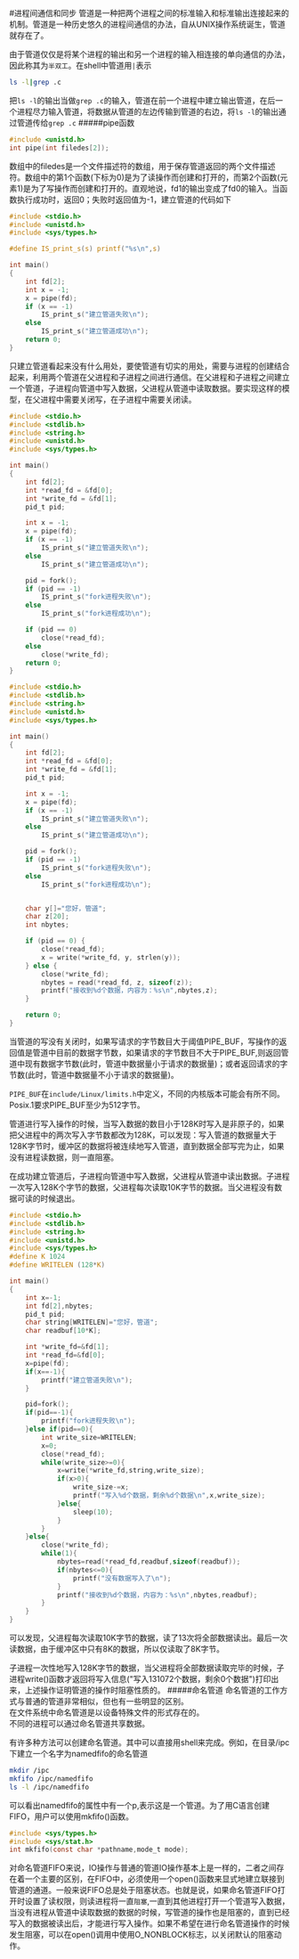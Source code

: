 #进程间通信和同步
管道是一种把两个进程之间的标准输入和标准输出连接起来的机制。管道是一种历史悠久的进程间通信的办法，自从UNIX操作系统诞生，管道就存在了。

由于管道仅仅是将某个进程的输出和另一个进程的输入相连接的单向通信的办法，因此称其为`半双工`。在shell中管道用`|`表示
```bash
ls -l|grep .c
```
把`ls -l`的输出当做`grep .c`的输入，管道在前一个进程中建立输出管道，在后一个进程尽力输入管道，将数据从管道的左边传输到管道的右边，将`ls -l`的输出通过管道传给`grep .c`
#####pipe函数
```c
#include <unistd.h>
int pipe(int filedes[2]);
```
数组中的filedes是一个文件描述符的数组，用于保存管道返回的两个文件描述符。数组中的第1个函数(下标为0)是为了读操作而创建和打开的，而第2个函数(元素1)是为了写操作而创建和打开的。直观地说，fd1的输出变成了fd0的输入。当函数执行成功时，返回0；失败时返回值为-1，建立管道的代码如下
```c
#include <stdio.h>
#include <unistd.h>
#include <sys/types.h>

#define IS_print_s(s) printf("%s\n",s)

int main()
{
	int fd[2];
	int x = -1;
	x = pipe(fd);
	if (x == -1)
		IS_print_s("建立管道失败\n");
	else
		IS_print_s("建立管道成功\n");
	return 0;
}
```
只建立管道看起来没有什么用处，要使管道有切实的用处，需要与进程的创建结合起来，利用两个管道在父进程和子进程之间进行通信。在父进程和子进程之间建立一个管道，子进程向管道中写入数据，父进程从管道中读取数据。要实现这样的模型，在父进程中需要关闭写，在子进程中需要关闭读。
```c
#include <stdio.h>
#include <stdlib.h>
#include <string.h>
#include <unistd.h>
#include <sys/types.h>

int main()
{
	int fd[2];
	int *read_fd = &fd[0];
	int *write_fd = &fd[1];
	pid_t pid;

	int x = -1;
	x = pipe(fd);
	if (x == -1)
		IS_print_s("建立管道失败\n");
	else
		IS_print_s("建立管道成功\n");

	pid = fork();
	if (pid == -1)
		IS_print_s("fork进程失败\n");
	else
		IS_print_s("fork进程成功\n");

	if (pid == 0)
		close(*read_fd);
	else
		close(*write_fd);
	return 0;
}
```
```c
#include <stdio.h>
#include <stdlib.h>
#include <string.h>
#include <unistd.h>
#include <sys/types.h>

int main()
{
	int fd[2];
	int *read_fd = &fd[0];
	int *write_fd = &fd[1];
	pid_t pid;

	int x = -1;
	x = pipe(fd);
	if (x == -1)
		IS_print_s("建立管道失败\n");
	else
		IS_print_s("建立管道成功\n");

	pid = fork();
	if (pid == -1)
		IS_print_s("fork进程失败\n");
	else
		IS_print_s("fork进程成功\n");


	char y[]="您好，管道";
	char z[20];
	int nbytes;

	if (pid == 0) {
		close(*read_fd);
		x = write(*write_fd, y, strlen(y));
	} else {
		close(*write_fd);
		nbytes = read(*read_fd, z, sizeof(z));
		printf("接收到%d个数据，内容为：%s\n",nbytes,z);
	}

	return 0;
}
```
当管道的写没有关闭时，如果写请求的字节数目大于阈值PIPE_BUF，写操作的返回值是管道中目前的数据字节数，如果请求的字节数目不大于PIPE_BUF,则返回管道中现有数据字节数(此时，管道中数据量小于请求的数据量)；或者返回请求的字节数(此时，管道中数据量不小于请求的数据量)。

`PIPE_BUF`在`include/Linux/limits.h`中定义，不同的内核版本可能会有所不同。Posix.1要求PIPE_BUF至少为512字节。

管道进行写入操作的时候，当写入数据的数目小于128K时写入是非原子的，如果把父进程中的两次写入字节数都改为128K，可以发现：写入管道的数据量大于128K字节时，缓冲区的数据将被连续地写入管道，直到数据全部写完为止，如果没有进程读数据，则一直阻塞。

在成功建立管道后，子进程向管道中写入数据，父进程从管道中读出数据。子进程一次写入128K个字节的数据，父进程每次读取10K字节的数据。当父进程没有数据可读的时候退出。
```c
#include <stdio.h>
#include <stdlib.h>
#include <string.h>
#include <unistd.h>
#include <sys/types.h>
#define K 1024
#define WRITELEN (128*K)

int main()
{
	int x=-1;
	int fd[2],nbytes;
	pid_t pid;
	char string[WRITELEN]="您好，管道";
	char readbuf[10*K];

	int *write_fd=&fd[1];
	int *read_fd=&fd[0];
	x=pipe(fd);
	if(x==-1){
		printf("建立管道失败\n");
	}

	pid=fork();
	if(pid==-1){
		printf("fork进程失败\n");
	}else if(pid==0){
		int write_size=WRITELEN;
		x=0;
		close(*read_fd);
		while(write_size>=0){
			x=write(*write_fd,string,write_size);
			if(x>0){
				write_size-=x;
				printf("写入%d个数据，剩余%d个数据\n",x,write_size);
			}else{
				sleep(10);
			}
		}
	}else{
		close(*write_fd);
		while(1){
			nbytes=read(*read_fd,readbuf,sizeof(readbuf));
			if(nbytes<=0){
				printf("没有数据写入了\n");
			}
			printf("接收到%d个数据，内容为：%s\n",nbytes,readbuf);
		}
	}
}
```
可以发现，父进程每次读取10K字节的数据，读了13次将全部数据读出。最后一次读数据，由于缓冲区中只有8K的数据，所以仅读取了8K字节。

子进程一次性地写入128K字节的数据，当父进程将全部数据读取完毕的时候，子进程write()函数才返回将写入信息("写入131072个数据，剩余0个数据")打印出来，上述操作证明管道的操作时阻塞性质的。
#####命名管道
命名管道的工作方式与普通的管道非常相似，但也有一些明显的区别。			
在文件系统中命名管道是以设备特殊文件的形式存在的。				
不同的进程可以通过命名管道共享数据。

有许多种方法可以创建命名管道。其中可以直接用shell来完成。例如，在目录/ipc下建立一个名字为namedfifo的命名管道
```bash
mkdir /ipc
mkfifo /ipc/namedfifo
ls -l /ipc/namedfifo
```
可以看出namedfifo的属性中有一个p,表示这是一个管道。为了用C语言创建FIFO，用户可以使用mkfifo()函数。
```c
#include <sys/types.h>
#include <sys/stat.h>
int mkfifo(const char *pathname,mode_t mode);
```
对命名管道FIFO来说，IO操作与普通的管道IO操作基本上是一样的，二者之间存在着一个主要的区别，在FIFO中，必须使用一个open()函数来显式地建立联接到管道的通道。一般来说FIFO总是处于阻塞状态。也就是说，如果命名管道FIFO打开时设置了读权限，则读进程将一直`阻塞`,一直到其他进程打开一个管道写入数据，当没有进程从管道中读取数据的数据的时候，写管道的操作也是阻塞的，直到已经写入的数据被读出后，才能进行写入操作。如果不希望在进行命名管道操作的时候发生阻塞，可以在open()调用中使用O_NONBLOCK标志，以关闭默认的阻塞动作。